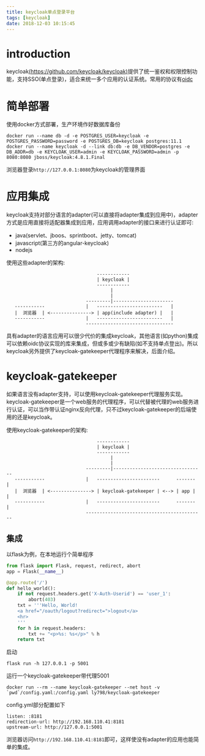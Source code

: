 ```yaml
---
title: keycloak单点登录平台
tags: [keycloak]
date: 2018-12-03 10:15:45
---
```


introduction
============

keycloak[(https://github.com/keycloak/keycloak)](https://github.com/keycloak/keycloak)提供了统一鉴权和权限控制功能，支持SSO(单点登录)，适合来统一多个应用的认证系统。常用的协议有[oidc](https://openid.net/connect/)
<!-- more -->

简单部署
======

使用docker方式部署，生产环境作好数据库备份
```
docker run --name db -d -e POSTGRES_USER=keycloak -e POSTGRES_PASSWORD=password -e POSTGRES_DB=keycloak postgres:11.1
docker run --name keycloak -d --link db:db -e DB_VENDOR=postgres -e DB_ADDR=db -e KEYCLOAK_USER=admin -e KEYCLOAK_PASSWORD=admin -p 8080:8080 jboss/keycloak:4.8.1.Final
```
浏览器登录`http://127.0.0.1:8080`为keycloak的管理界面

应用集成
=======

keycloak支持对部分语言的adapter(可以直接将adapter集成到应用中)，adapter方式是应用直接将适配器集成到应用，应用调用adapter的接口来进行认证即可:
 - java(servlet、jboos、sprintboot、jetty、tomcat)
 - javascript(第三方的angular-keycloak)
 - nodejs

使用这些adapter的架构:
```
                                 ------------
                                 | keycloak |
                                 ------------
                                      |
                                      |
                             ---------|----------------------
   -----------               |   ------------------------   |
   |  浏览器  | <---------------> | app(include adapter) |   |
   -----------               |   ------------------------   |
                             --------------------------------
```

具有adapter的语言应用可以很少代价的集成keycloak，其他语言(如python)集成可以依赖oidc协议实现的库来集成，但或多或少有缺陷(如不支持单点登出)。所以keycloak另外提供了keycloak-gatekeeper代理程序来解决，后面介绍。


keycloak-gatekeeper
===================

如果语言没有adapter支持，可以使用keycloak-gatekeeper代理服务实现。keycloak-gatekeeper是一个web服务的代理程序，可以代替被代理的web服务进行认证，可以当作带认证nginx反向代理，只不过keycloak-gatekeeper的后端使用的还是keycloak。

使用keycloak-gatekeeper的架构:
```
                                 ------------
                                 | keycloak |
                                 ------------
                                      |
                                      |
                             ---------|---------------------------------
   -----------               |   -----------------------      -------  |
   |  浏览器  | <---------------> | keycloak-gatekeeper | <--> | app |  |
   -----------               |   -----------------------      -------  |
                             -------------------------------------------
```

集成
----

以flask为例，在本地运行个简单程序
```python
from flask import Flask, request, redirect, abort
app = Flask(__name__)

@app.route('/')
def hello_world():
    if not request.headers.get('X-Auth-Userid') == 'user_1':
        abort(403)
    txt = '''Hello, World!
    <a href="/oauth/logout?redirect=">logout</a>
    <hr>
    '''
    for h in request.headers:
        txt += "<p>%s: %s</p>" % h
    return txt
```
启动
```
flask run -h 127.0.0.1 -p 5001
```

运行一个keycloak-gatekeeper带代理5001
```
docker run --rm --name keycloak-gatekeeper --net host -v `pwd`/config.yaml:/config.yaml ly798/keycloak-gatekeeper
```
config.yml部分配置如下
```
listen: :8181
redirection-url: http://192.168.110.41:8181
upstream-url: http://127.0.0.1:5001
```

浏览器访问`http://192.168.110.41:8181`即可，这样使没有adapter的应用也能简单的集成。
